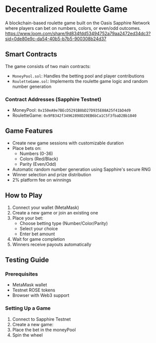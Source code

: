 # Decentralized Roulette Game

A blockchain-based roulette game built on the Oasis Sapphire Network where players can bet on numbers, colors, or even/odd outcomes.
https://www.loom.com/share/9d834fdd53494752a79aa2472ed34dc3?sid=0de80e9c-da54-40b5-b7b5-900308b24d37

## Smart Contracts

The game consists of two main contracts:
- `MoneyPool.sol`: Handles the betting pool and player contributions
- `RouletteGame.sol`: Implements the roulette game logic and random number generation

### Contract Addresses (Sapphire Testnet)
- MoneyPool: `0x150eA9e7BEcD5291B8bD27D935E08A25f41bD4d9`
- RouletteGame: `0x9FB342f34962898D20EB6bCa1C5f3fbaD2Bb1840`

## Game Features

- Create new game sessions with customizable duration
- Place bets on:
  - Numbers (0-36)
  - Colors (Red/Black)
  - Parity (Even/Odd)
- Automatic random number generation using Sapphire's secure RNG
- Winner selection and prize distribution
- 2% platform fee on winnings

## How to Play

1. Connect your wallet (MetaMask)
2. Create a new game or join an existing one
3. Place your bet:
   - Choose betting type (Number/Color/Parity)
   - Select your choice
   - Enter bet amount
4. Wait for game completion
5. Winners receive payouts automatically

## Testing Guide

### Prerequisites
- MetaMask wallet
- Testnet ROSE tokens
- Browser with Web3 support

### Setting Up a Game

1. Connect to Sapphire Testnet
2. Create a new game:
3. Place the bet in the moneyPool
4. Spin the wheel
